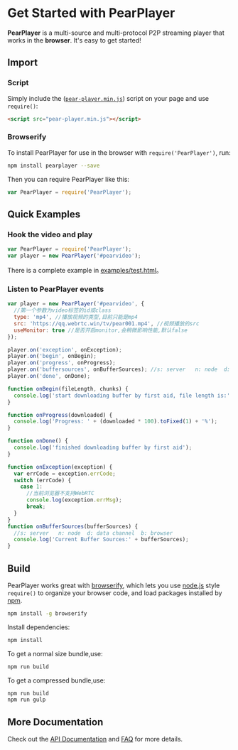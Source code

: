 # Get Started with PearPlayer

**PearPlayer** is a multi-source and multi-protocol P2P streaming player that works in the **browser**. It's easy
to get started!

## Import
### Script
Simply include the
([`pear-player.min.js`](dest/pear-player.min.js))
script on your page and use `require()`:
```html
<script src="pear-player.min.js"></script>
```

### Browserify
To install PearPlayer for use in the browser with `require('PearPlayer')`, run:
```bash
npm install pearplayer --save
```
Then you can require PearPlayer like this:
```js
var PearPlayer = require('PearPlayer');
```

## Quick Examples

### Hook the video and play

```js
var PearPlayer = require('PearPlayer');
var player = new PearPlayer('#pearvideo');
```

There is a complete example in [examples/test.html](examples/test.html)。

### Listen to PearPlayer events

```js
var player = new PearPlayer('#pearvideo', {
  //第一个参数为video标签的id或class
  type: 'mp4', //播放视频的类型,目前只能是mp4
  src: 'https://qq.webrtc.win/tv/pear001.mp4', //视频播放的src
  useMonitor: true //是否开启monitor,会稍微影响性能,默认false
});

player.on('exception', onException);
player.on('begin', onBegin);
player.on('progress', onProgress);
player.on('buffersources', onBufferSources); //s: server   n: node  d: data channel  b: browser
player.on('done', onDone);

function onBegin(fileLength, chunks) {
  console.log('start downloading buffer by first aid, file length is:' + fileLength + ' total chunks:' + chunks);
}

function onProgress(downloaded) {
  console.log('Progress: ' + (downloaded * 100).toFixed(1) + '%');
}

function onDone() {
  console.log('finished downloading buffer by first aid');
}

function onException(exception) {
  var errCode = exception.errCode;
  switch (errCode) {
    case 1:
      //当前浏览器不支持WebRTC
      console.log(exception.errMsg);
      break;
  }
}
function onBufferSources(bufferSources) {
  //s: server   n: node  d: data channel  b: browser
  console.log('Current Buffer Sources:' + bufferSources);
}
```

## Build

PearPlayer works great with [browserify](http://browserify.org/), which lets
you use [node.js](http://nodejs.org/) style `require()` to organize your browser
code, and load packages installed by [npm](https://npmjs.org/).

```bash
npm install -g browserify
```
Install dependencies:
```bash
npm install
```
To get a normal size bundle,use:
```bash
npm run build
```
To get a compressed bundle,use:
```bash
npm run build
npm run gulp
```

## More Documentation

Check out the [API Documentation](https://github.com/PearInc/PearPlayer.js/blob/master/docs/api.md)
and [FAQ](https://github.com/PearInc/PearPlayer.js/blob/master/docs/faq.md) for more details.
